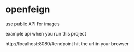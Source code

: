 # openfeign


use public API for images

example api when you run this project

 http://localhost:8080/#endpoint  hit the url in your browser
